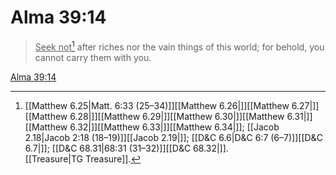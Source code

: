 # Alma 39:14

> <u>Seek not</u>[^a] after riches nor the vain things of this world; for behold, you cannot carry them with you.

[Alma 39:14](https://www.churchofjesuschrist.org/study/scriptures/bofm/alma/39?lang=eng&id=p14#p14)


[^a]: [[Matthew 6.25|Matt. 6:33 (25–34)]][[Matthew 6.26|]][[Matthew 6.27|]][[Matthew 6.28|]][[Matthew 6.29|]][[Matthew 6.30|]][[Matthew 6.31|]][[Matthew 6.32|]][[Matthew 6.33|]][[Matthew 6.34|]]; [[Jacob 2.18|Jacob 2:18 (18–19)]][[Jacob 2.19|]]; [[D&C 6.6|D&C 6:7 (6–7)]][[D&C 6.7|]]; [[D&C 68.31|68:31 (31–32)]][[D&C 68.32|]]. [[Treasure|TG Treasure]].  
